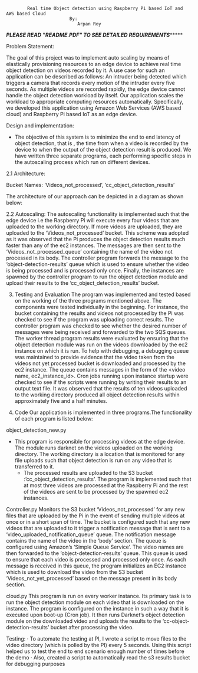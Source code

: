 			Real time Object detection using Raspberry Pi based IoT and AWS based Cloud	
							By:
					           Arpan Roy

***************************************PLEASE READ "README.PDF" TO SEE DETAILED REQUIREMENTS********************************************



Problem Statement:

The goal of this project was to implement auto scaling by means of elastically provisioning resources to an edge device to achieve real time object detection on videos recorded by it. A use case for such an application can be described as follows: An intruder being detected which triggers a camera that records every motion of the intruder every five seconds. As multiple videos are recorded rapidly, the edge device cannot handle the object detection workload by itself.  Our application scales the workload to appropriate computing resources automatically. Specifically, we developed this application using Amazon Web Services (AWS based cloud) and Raspberry Pi  based IoT as  an edge device.

Design and implementation:

- The objective of this system is to minimize the end to end latency of object detection, that is , the time from when a video is recorded by the device to when the output of the object detection result is produced. We have written three separate programs, each performing specific steps in the autoscaling process which run on different devices.


2.1 Architecture: 

Bucket Names: ‘Videos_not_processed’, ’cc_object_detection_results’

The architecture of our approach can be depicted in a diagram as shown below:



2.2 Autoscaling:
The autoscaling functionality is implemented such that the edge device i.e the Raspberry Pi will execute every four videos that are uploaded to the working directory. If more videos are uploaded, they are uploaded to the ‘Videos_not_processed’ bucket. This scheme was adopted as it was observed that the Pi produces the object detection results much faster than any of the ec2 instances. The messages are then sent to the ‘Videos_not_processed_queue’ containing the name of the video not processed in its body. The controller program forwards the message to the ‘object-detection-results’ queue which is used to ensure whether the video is being processed and is processed only once. Finally, the instances are spawned by the controller program to run the object detection module and upload their results to the ‘cc_object_detection_results’ bucket.


3. Testing and Evaluation
The program was implemented and tested based on the working of the three programs mentioned above. The components were tested individually in the beginning. For instance, the bucket containing the results and videos not processed by the Pi was checked to see if the program was uploading correct results. 
The controller program was checked to see whether the desired number of messages were being received and forwarded to the two SQS queues. 
The worker thread program results were evaluated by ensuring that the object detection module was run on the videos downloaded by the ec2 instance on which it is run.
To help with debugging, a debugging queue was maintained to provide evidence that the video taken from the videos not yet processed bucket is downloaded and processed by the ec2 instance. The queue contains messages in the form of the <video name, ec2_instance_id>.
Cron jobs running upon instance startup were checked to see if the scripts were running by writing their results to an output text file.
 It was observed that the results of ten videos uploaded to the working directory produced all object detection results within approximately five and a half minutes.

4. Code
Our application is implemented  in three programs.The functionality of each program is listed below:

object_detection_new.py
 - This program is responsible for processing videos at the edge device. The module runs darknet on the videos uploaded on the working directory. The working directory is a location that is monitored for any file uploads such that object detection is run on  any video that is transferred to it.
    - The processed results are uploaded to the S3 bucket :’cc_object_detection_results’. The program is implemented such that at most three videos are processed at the Raspberry Pi and the rest of the videos are sent to be processed by the spawned ec2 instances.
 
Controller.py
Monitors the S3 bucket ‘Videos_not_processed’ for any new files that are uploaded by the Pi in the event of  sending multiple videos at once or in a short span of time.
The bucket is configured such that any new videos that are uploaded to it trigger a notification message that is sent to a  ‘video_uploaded_notification_queue’ queue. The notification message contains the name of the video in the ‘body’ section. The queue is configured using Amazon’s ‘Simple Queue Service’. 
The video names are then forwarded to the ‘object-detection-results’ queue. This queue is used to ensure that each video is processed and processed only once. As each message is received in this queue, the program initializes an EC2 instance which is used to download the video from the S3 bucket ‘Videos_not_yet_processed’ based on the message present in its body section. 

cloud.py
This program is run on every worker instance. Its primary task is to run the object detection module on each video that is downloaded on the instance. The program is configured on the instance in such a way that it is executed upon boot-up (Cron job).
It then runs Darknet’s object detection module on the downloaded video and uploads the results to the ‘cc-object-detection-results’ bucket after processing the video.


 
Testing:
·  To automate the testing at PI, I wrote a script to move files to the video directory (which is polled by the PI) every 5 seconds. Using this script helped us to test the end to end scenario enough number of times before the demo
·  Also, created a script to automatically read the s3 results bucket for debugging purposes













